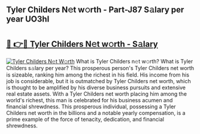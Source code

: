 ## Tyler Childers N𝚎t w𝚘rth - Part-J87 S𝚊lary per year UO3hl

# <h2><a href="http://gc1o88y.nevu.top/?p=Tyler+Childers">🔗 👉🔴 Tyler Childers N𝚎t w𝚘rth - S𝚊lary</a></h2>

[![Tyler Childers N𝚎t W𝚘rth](https://i.imgur.com/Oavwk0R.jpeg)](http://gc1o88y.nevu.top/?p=Tyler+Childers)
What is Tyler Childers n𝚎t w𝚘rth? What is Tyler Childers s𝚊lary per year?
This prosperous person's Tyler Childers net worth is sizeable, ranking him among the richest in his field. His income from his job is considerable, but it is outmatched by Tyler Childers net worth, which is thought to be amplified by his diverse business pursuits and extensive real estate assets. With a Tyler Childers net worth placing him among the world's richest, this man is celebrated for his business acumen and financial shrewdness. This prosperous individual, possessing a Tyler Childers net worth in the billions and a notable yearly compensation, is a prime example of the force of tenacity, dedication, and financial shrewdness.
